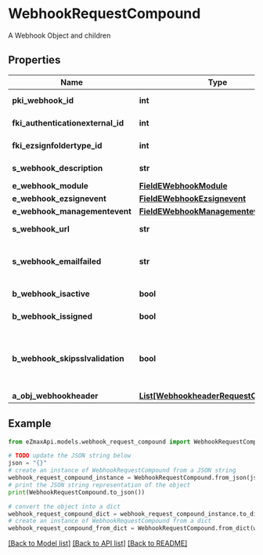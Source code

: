 # WebhookRequestCompound

A Webhook Object and children

## Properties

Name | Type | Description | Notes
------------ | ------------- | ------------- | -------------
**pki_webhook_id** | **int** | The unique ID of the Webhook | [optional] 
**fki_authenticationexternal_id** | **int** | The unique ID of the Authenticationexternal | [optional] 
**fki_ezsignfoldertype_id** | **int** | The unique ID of the Ezsignfoldertype. | [optional] 
**s_webhook_description** | **str** | The description of the Webhook | 
**e_webhook_module** | [**FieldEWebhookModule**](FieldEWebhookModule.md) |  | 
**e_webhook_ezsignevent** | [**FieldEWebhookEzsignevent**](FieldEWebhookEzsignevent.md) |  | [optional] 
**e_webhook_managementevent** | [**FieldEWebhookManagementevent**](FieldEWebhookManagementevent.md) |  | [optional] 
**s_webhook_url** | **str** | The URL of the Webhook callback | 
**s_webhook_emailfailed** | **str** | The email that will receive the Webhook in case all attempts fail | 
**b_webhook_isactive** | **bool** | Whether the Webhook is active or not | 
**b_webhook_issigned** | **bool** | Whether the requests will be signed or not | [optional] 
**b_webhook_skipsslvalidation** | **bool** | Wheter the server&#39;s SSL certificate should be validated or not. Not recommended to skip for production use | 
**a_obj_webhookheader** | [**List[WebhookheaderRequestCompound]**](WebhookheaderRequestCompound.md) |  | [optional] 

## Example

```python
from eZmaxApi.models.webhook_request_compound import WebhookRequestCompound

# TODO update the JSON string below
json = "{}"
# create an instance of WebhookRequestCompound from a JSON string
webhook_request_compound_instance = WebhookRequestCompound.from_json(json)
# print the JSON string representation of the object
print(WebhookRequestCompound.to_json())

# convert the object into a dict
webhook_request_compound_dict = webhook_request_compound_instance.to_dict()
# create an instance of WebhookRequestCompound from a dict
webhook_request_compound_from_dict = WebhookRequestCompound.from_dict(webhook_request_compound_dict)
```
[[Back to Model list]](../README.md#documentation-for-models) [[Back to API list]](../README.md#documentation-for-api-endpoints) [[Back to README]](../README.md)


